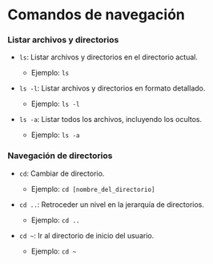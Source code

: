 # Comandos de navegación

### Listar archivos y directorios

- `ls`: Listar archivos y directorios en el directorio actual.

  - Ejemplo: `ls`

- `ls -l`: Listar archivos y directorios en formato detallado.

  - Ejemplo: `ls -l`

- `ls -a`: Listar todos los archivos, incluyendo los ocultos.
  - Ejemplo: `ls -a`

### Navegación de directorios

- `cd`: Cambiar de directorio.

  - Ejemplo: `cd [nombre_del_directorio]`

- `cd ..`: Retroceder un nivel en la jerarquía de directorios.

  - Ejemplo: `cd ..`

- `cd ~`: Ir al directorio de inicio del usuario.
  - Ejemplo: `cd ~`
